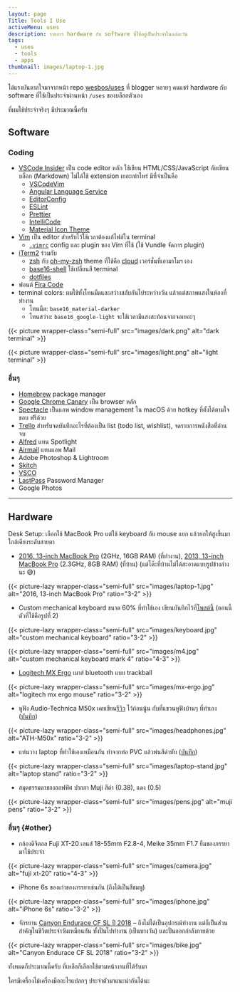 ```yaml
---
layout: page
Title: Tools I Use
activeMenu: uses
description: รายการ hardware กับ software ที่ใช้อยู่เป็นประจำในแต่ละวัน
tags:
  - uses
  - tools
  - apps
thumbnail: images/laptop-1.jpg
---
```


ได้แรงบันดาลใจมาจากหน้า repo [wesbos/uses](https://github.com/wesbos/awesome-uses) ที่ blogger หลายๆ คนแชร์ hardware กับ software ที่ใช้เป็นประจำผ่านหน้า `/uses` ของบล็อกตัวเอง

ที่ผมใช้ประจำจริงๆ มีประมาณนี้ครับ

## Software

### Coding

- [VSCode Insider](https://code.visualstudio.com/insiders/) เป็น code editor หลัก ใช้เขียน HTML/CSS/JavaScript กับเขียนบล็อก (Markdown) ไม่ได้ใช้ extension เยอะเท่าไหร่ มีที่จำเป็นคือ
  - [VSCodeVim](https://github.com/VSCodeVim/Vim)
  - [Angular Language Service](https://github.com/angular/vscode-ng-language-service)
  - [EditorConfig](https://github.com/editorconfig/editorconfig-vscode)
  - [ESLint](https://github.com/Microsoft/vscode-eslint)
  - [Prettier](https://github.com/prettier/prettier-vscode)
  - [IntelliCode](https://github.com/MicrosoftDocs/intellicode)
  - [Material Icon Theme](https://github.com/PKief/vscode-material-icon-theme)
- [Vim](https://www.vim.org/) เป็น editor สำหรับไว้ใช้เวลาต้องแก้ไฟล์ใน terminal
  - [`.vimrc`](https://github.com/armno/dotfiles/blob/master/.vimrc) config และ plugin ของ Vim ที่ใช้ (ใช้ Vundle จัดการ plugin)
- [iTerm2](https://www.iterm2.com/version3.html) ร่วมกับ
  - [zsh](https://www.zsh.org/) กับ [oh-my-zsh](https://ohmyz.sh/) theme ที่ใช้คือ [cloud](https://github.com/armno/dotfiles/blob/master/cloud-armno.zsh-theme) เวอร์ชั่นที่เอามาโมฯ เอง
  - [base16-shell](https://github.com/chriskempson/base16-shell) ใช้เปลี่ยนสี terminal
  - [dotfiles ](https://github.com/armno/dotfiles)
- ฟอนต์ [Fira Code](https://armno.in.th/2017/08/10/fira-code-font-for-coding/)
- terminal colors: ผมใช้ทั้งโทนมืดและสว่างสลับกันไประหว่างวัน แล้วแต่สภาพแสงในห้องที่ทำงาน
  - โทนมืด: `base16_material-darker`
  - โทนสว่าง: `base16_google-light` จะใช้เวลามีแสงสะท้อนจากจอเยอะๆ

{{< picture wrapper-class="semi-full" src="images/dark.png" alt="dark terminal" >}}

{{< picture wrapper-class="semi-full" src="images/light.png" alt="light terminal" >}}

### อื่นๆ

- [Homebrew](https://brew.sh/) package manager
- [Google Chrome Canary](https://www.google.com/chrome/canary) เป็น browser หลัก
- [Spectacle](https://www.spectacleapp.com/) เป็นแอพ window management ใน macOS ด้วย hotkey ที่ตั้งได้ตามใจชอบ ฟรีด้วย
- [Trello](https://trello.com) สำหรับจดบันทึกอะไรที่ต้องเป็น list (todo list, wishlist), จดรายการหนังสือที่อ่านจบ
- [Alfred](https://www.alfredapp.com/) แทน Spotlight
- [Airmail](https://airmailapp.com/) แทนแอพ Mail
- Adobe Photoshop & Lightroom
- [Skitch](https://evernote.com/products/skitch)
- [VSCO](https://vsco.co/)
- [LastPass](https://lastpass.com) Password Manager
- Google Photos

---

## Hardware

Desk Setup: เลือกใช้ MacBook Pro แต่ใช้ keyboard กับ mouse แยก แล้วยกให้สูงขึ้นมาใกล้เคียงระดับสายตา

- [2016, 13-inch MacBook Pro](https://support.apple.com/kb/SP747?locale=en_US) (2GHz, 16GB RAM) (ที่ทำงาน),
  [2013, 13-inch MacBook Pro](https://support.apple.com/kb/SP691?locale=en_US) (2.3GHz, 8GB RAM) (ที่บ้าน) (แต่โต๊ะที่บ้านไม่ได้สะอาดแบบรูปข้างล่างนะ 😅)

{{< picture-lazy wrapper-class="semi-full" src="images/laptop-1.jpg" alt="2016, 13-inch MacBook Pro" ratio="3-2" >}}

- Custom mechanical keyboard ขนาด 60% ที่ทำใช้เอง เขียนบันทึกไว้ที่[โพสต์นี้](https://armno.in.th/2019/05/01/custom-mechanical-keyboard-build-2/) (ตอนนี้ตัวที่ใช้คือรูปที่ 2)

{{< picture-lazy wrapper-class="semi-full" src="images/keyboard.jpg" alt="custom mechanical keyboard" ratio="3-2" >}}

{{< picture-lazy wrapper-class="semi-full" src="images/m4.jpg" alt="custom mechanical keyboard mark 4" ratio="4-3" >}}

- [Logitech MX Ergo](https://www.logitech.com/en-roeu/product/mx-ergo-wireless-trackball-mouse) เมาส์ bluetooth แบบ trackball

{{< picture-lazy wrapper-class="semi-full" src="images/mx-ergo.jpg" alt="logitech mx ergo mouse" ratio="3-2" >}}

- หูฟัง Audio-Technica M50x เคยเขียน[รีวิว](https://armno.in.th/2015/08/04/audio-technica-ath-m50x/) ไว้ก่อนนู้น กับที่แขวนหูฟังบ้านๆ ที่ทำเอง ([บันทึก](https://armno.wordpress.com/2013/05/09/746-headphone-stand/))

{{< picture-lazy wrapper-class="semi-full" src="images/headphones.jpg" alt="ATH-M50x" ratio="3-2" >}}

- แท่นวาง laptop ที่ทำใช้เองเหมือนกัน ทำจากท่อ PVC แล้วพ่นสีดำทับ ([บันทึก](https://armno.wordpress.com/2019/05/08/850-pvc/))

{{< picture-lazy wrapper-class="semi-full" src="images/laptop-stand.jpg" alt="laptop stand" ratio="3-2" >}}

- สมุดธรรมดาของออฟฟิศ ปากกา Muji สีดำ (0.38), แดง (0.5)

{{< picture-lazy wrapper-class="semi-full" src="images/pens.jpg" alt="muji pens" ratio="3-2" >}}

### อื่นๆ {#other}

- กล้องดิจิตอล Fuji XT-20 เลนส์ 18-55mm F2.8-4, Meike 35mm F1.7 ยืมของภรรยามาใช้ประจำ

{{< picture-lazy wrapper-class="semi-full" src="images/camera.jpg" alt="fuji xt-20" ratio="4-3" >}}

- iPhone 6s ของเก่าของภรรยาเช่นกัน (ถึงได้เป็นสีชมพู)

{{< picture-lazy wrapper-class="semi-full" src="images/iphone.jpg" alt="iPhone 6s" ratio="3-2" >}}

- จักรยาน [Canyon Endurace CF SL ปี 2018](https://armno.in.th/2019/01/28/ordering-a-canyon-bike-review/) &ndash; ถึงไม่ได้เป็นอุปกรณ์ทำงาน แต่ก็เป็นส่วนสำคัญในชีวิตประจำวันเหมือนกัน ทั้งปั่นไปทำงาน (เป็นบางวัน) และปั่นออกกำลังกายด้วย

{{< picture-lazy wrapper-class="semi-full" src="images/bike.jpg" alt="Canyon Endurace CF SL 2018" ratio="3-2" >}}

ทั้งหมดก็ประมาณนี้ครับ ที่เหลือก็เลือกใช้ตามหน้างานที่ได้รับมา

ใครมีเครื่องไม้เครื่องมืออะไรแปลกๆ ประจำตัวมาแนะนำกันได้นะ
